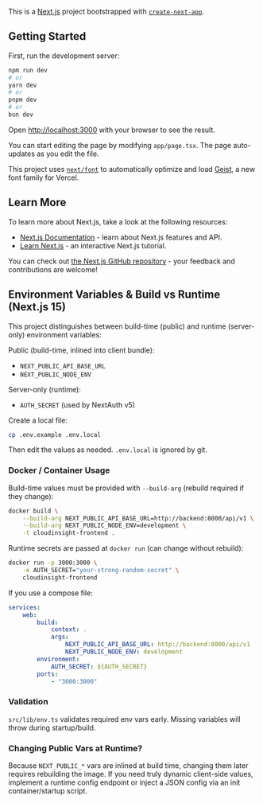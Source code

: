 This is a [Next.js](https://nextjs.org) project bootstrapped with [`create-next-app`](https://nextjs.org/docs/app/api-reference/cli/create-next-app).

## Getting Started

First, run the development server:

```bash
npm run dev
# or
yarn dev
# or
pnpm dev
# or
bun dev
```

Open [http://localhost:3000](http://localhost:3000) with your browser to see the result.

You can start editing the page by modifying `app/page.tsx`. The page auto-updates as you edit the file.

This project uses [`next/font`](https://nextjs.org/docs/app/building-your-application/optimizing/fonts) to automatically optimize and load [Geist](https://vercel.com/font), a new font family for Vercel.

## Learn More

To learn more about Next.js, take a look at the following resources:

- [Next.js Documentation](https://nextjs.org/docs) - learn about Next.js features and API.
- [Learn Next.js](https://nextjs.org/learn) - an interactive Next.js tutorial.

You can check out [the Next.js GitHub repository](https://github.com/vercel/next.js) - your feedback and contributions are welcome!

## Environment Variables & Build vs Runtime (Next.js 15)

This project distinguishes between build-time (public) and runtime (server-only) environment variables:

Public (build-time, inlined into client bundle):
- `NEXT_PUBLIC_API_BASE_URL`
- `NEXT_PUBLIC_NODE_ENV`

Server-only (runtime):
- `AUTH_SECRET` (used by NextAuth v5)

Create a local file:

```bash
cp .env.example .env.local
```

Then edit the values as needed. `.env.local` is ignored by git.

### Docker / Container Usage

Build-time values must be provided with `--build-arg` (rebuild required if they change):

```bash
docker build \
	--build-arg NEXT_PUBLIC_API_BASE_URL=http://backend:8000/api/v1 \
	--build-arg NEXT_PUBLIC_NODE_ENV=development \
	-t cloudinsight-frontend .
```

Runtime secrets are passed at `docker run` (can change without rebuild):

```bash
docker run -p 3000:3000 \
	-e AUTH_SECRET="your-strong-random-secret" \
	cloudinsight-frontend
```

If you use a compose file:

```yaml
services:
	web:
		build:
			context: .
			args:
				NEXT_PUBLIC_API_BASE_URL: http://backend:8000/api/v1
				NEXT_PUBLIC_NODE_ENV: development
		environment:
			AUTH_SECRET: ${AUTH_SECRET}
		ports:
			- "3000:3000"
```

### Validation

`src/lib/env.ts` validates required env vars early. Missing variables will throw during startup/build.

### Changing Public Vars at Runtime?

Because `NEXT_PUBLIC_*` vars are inlined at build time, changing them later requires rebuilding the image. If you need truly dynamic client-side values, implement a runtime config endpoint or inject a JSON config via an init container/startup script.


